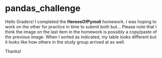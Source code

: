 # pandas_challenge

Hello Graders!  I completed the **HeroesOfPymoli** homework.  I was hoping to work on the other for practice in time to submit both but...
Please note that I think the image on the last item in the homework is possibly a copy/paste of the previous image.
When I sorted as indicated, my table looks different but it looks like how others in the study group arrived at as well.

Thanks!
